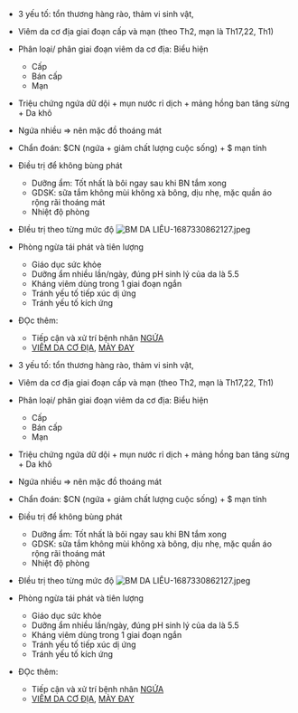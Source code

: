 - 3 yếu tố: tổn thương hàng rào, thảm vi sinh vật, 
- Viêm da cơ địa giai đoạn cấp và mạn (theo Th2, mạn là Th17,22, Th1)
- Phân loại/ phân giai đoạn viêm da cơ địa: Biểu hiện
	- Cấp
	- Bán cấp
	- Mạn
- Triệu chứng ngứa dữ dội + mụn nước rỉ dịch + mảng hồng ban tăng sừng + Da khô
- Ngứa nhiều => nên mặc đồ thoáng mát
- Chẩn đoán: $CN (ngứa + giảm chất lượng cuộc sống) + $ mạn tính
- Điều trị để không bùng phát
	- Dưỡng ẩm: Tốt nhất là bôi ngay sau khi BN tắm xong
	- GDSK: sữa tắm không mùi không xà bông, dịu nhẹ, mặc quần áo rộng rãi thoáng mát
	- Nhiệt độ phòng
- ĐIều trị theo từng mức độ
![BM DA LIỄU-1687330862127.jpeg](../../../200%20Files/image/image/BM%20DA%20LI%E1%BB%84U-1687330862127.jpeg)
- Phòng ngừa tái phát và tiên lượng
	- Giáo dục sức khỏe
	- Dưỡng ẩm nhiều lần/ngày, đúng pH sinh lý của da là 5.5
	- Kháng viêm dùng trong 1 giai đoạn ngắn
	- Tránh yếu tố tiếp xúc dị ứng
	- Tránh yếu tố kích ứng

- ĐỌc thêm:
	- Tiếp cận và xử trí bệnh nhân [NGỨA](./NG%E1%BB%A8A.md)
	- [VIÊM DA CƠ ĐỊA](VI%C3%8AM%20DA%20C%C6%A0%20%C4%90%E1%BB%8AA.md), [MÀY ĐAY](./M%C3%80Y%20%C4%90AY.md)



- 3 yếu tố: tổn thương hàng rào, thảm vi sinh vật, 
- Viêm da cơ địa giai đoạn cấp và mạn (theo Th2, mạn là Th17,22, Th1)
- Phân loại/ phân giai đoạn viêm da cơ địa: Biểu hiện
	- Cấp
	- Bán cấp
	- Mạn
- Triệu chứng ngứa dữ dội + mụn nước rỉ dịch + mảng hồng ban tăng sừng + Da khô
- Ngứa nhiều => nên mặc đồ thoáng mát
- Chẩn đoán: $CN (ngứa + giảm chất lượng cuộc sống) + $ mạn tính
- Điều trị để không bùng phát
	- Dưỡng ẩm: Tốt nhất là bôi ngay sau khi BN tắm xong
	- GDSK: sữa tắm không mùi không xà bông, dịu nhẹ, mặc quần áo rộng rãi thoáng mát
	- Nhiệt độ phòng
- ĐIều trị theo từng mức độ
![BM DA LIỄU-1687330862127.jpeg](../../../200%20Files/image/image/BM%20DA%20LI%E1%BB%84U-1687330862127.jpeg)
- Phòng ngừa tái phát và tiên lượng
	- Giáo dục sức khỏe
	- Dưỡng ẩm nhiều lần/ngày, đúng pH sinh lý của da là 5.5
	- Kháng viêm dùng trong 1 giai đoạn ngắn
	- Tránh yếu tố tiếp xúc dị ứng
	- Tránh yếu tố kích ứng

- ĐỌc thêm:
	- Tiếp cận và xử trí bệnh nhân [NGỨA](./NG%E1%BB%A8A.md)
	- [VIÊM DA CƠ ĐỊA](VI%C3%8AM%20DA%20C%C6%A0%20%C4%90%E1%BB%8AA.md), [MÀY ĐAY](./M%C3%80Y%20%C4%90AY.md)